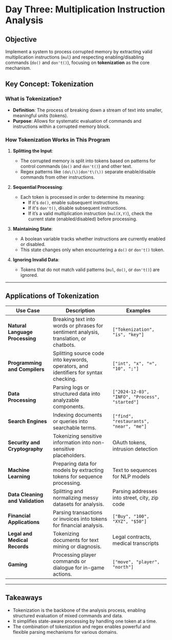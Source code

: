 # Day Three: Multiplication Instruction Analysis

## Objective
Implement a system to process corrupted memory by extracting valid multiplication instructions (`mul`) and respecting enabling/disabling commands (`do()` and `don't()`), focusing on **tokenization** as the core mechanism.

## Key Concept: Tokenization

### What is Tokenization?
- **Definition**: The process of breaking down a stream of text into smaller, meaningful units (tokens).
- **Purpose**: Allows for systematic evaluation of commands and instructions within a corrupted memory block.

### How Tokenization Works in This Program
1. **Splitting the Input**: 
   - The corrupted memory is split into tokens based on patterns for control commands (`do()` and `don't()`) and other text.
   - Regex patterns like `(do\(\)|don't\(\))` separate enable/disable commands from other instructions.

2. **Sequential Processing**:
   - Each token is processed in order to determine its meaning:
     - If it's `do()`, enable subsequent instructions.
     - If it's `don't()`, disable subsequent instructions.
     - If it’s a valid multiplication instruction (`mul(X,Y)`), check the current state (enabled/disabled) before processing.

3. **Maintaining State**:
   - A boolean variable tracks whether instructions are currently enabled or disabled.
   - This state changes only when encountering a `do()` or `don't()` token.

4. **Ignoring Invalid Data**:
   - Tokens that do not match valid patterns (`mul`, `do()`, or `don't()`) are ignored.
---

## Applications of Tokenization

| **Use Case**                  | **Description**                                                                                  | **Examples**                                      |
|-------------------------------|--------------------------------------------------------------------------------------------------|--------------------------------------------------|
| **Natural Language Processing** | Breaking text into words or phrases for sentiment analysis, translation, or chatbots.           | `["Tokenization", "is", "key"]`                 |
| **Programming and Compilers**   | Splitting source code into keywords, operators, and identifiers for syntax checking.            | `["int", "x", "=", "10", ";"]`                  |
| **Data Processing**             | Parsing logs or structured data into analyzable components.                                     | `["2024-12-03", "INFO", "Process", "started"]`  |
| **Search Engines**              | Indexing documents or queries into searchable terms.                                            | `["find", "restaurants", "near", "me"]`         |
| **Security and Cryptography**   | Tokenizing sensitive information into non-sensitive placeholders.                              | OAuth tokens, intrusion detection               |
| **Machine Learning**            | Preparing data for models by extracting tokens for sequence processing.                        | Text to sequences for NLP models                |
| **Data Cleaning and Validation**| Splitting and normalizing messy datasets for analysis.                                          | Parsing addresses into street, city, zip code   |
| **Financial Applications**      | Parsing transactions or invoices into tokens for financial analysis.                           | `["Buy", "100", "XYZ", "$50"]`                  |
| **Legal and Medical Records**   | Tokenizing documents for text mining or diagnosis.                                             | Legal contracts, medical transcripts            |
| **Gaming**                      | Processing player commands or dialogue for in-game actions.                                    | `["move", "player", "north"]`                   |

---

## Takeaways
- Tokenization is the backbone of the analysis process, enabling structured evaluation of mixed commands and data.
- It simplifies state-aware processing by handling one token at a time.
- The combination of tokenization and regex enables powerful and flexible parsing mechanisms for various domains.
